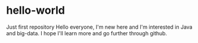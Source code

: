 # hello-world
Just first repository
Hello everyone,
I'm new here and I'm interested in Java and big-data.
I hope I'll learn more and go further through github.
